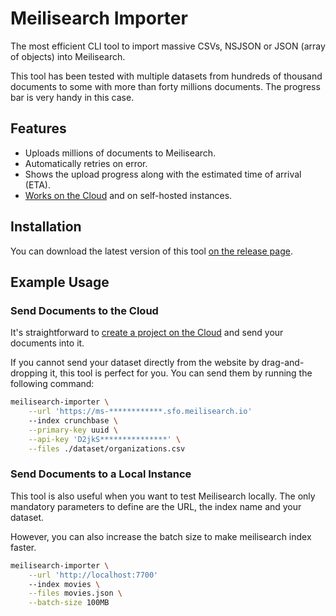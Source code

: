 # Meilisearch Importer

The most efficient CLI tool to import massive CSVs, NSJSON or JSON (array of objects) into Meilisearch.

This tool has been tested with multiple datasets from hundreds of thousand documents to some with more than forty millions documents. The progress bar is very handy in this case.

## Features

 - Uploads millions of documents to Meilisearch.
 - Automatically retries on error.
 - Shows the upload progress along with the estimated time of arrival (ETA).
 - [Works on the Cloud](https://www.meilisearch.com/pricing) and on self-hosted instances.

## Installation

You can download the latest version of this tool [on the release page](https://github.com/meilisearch/meilisearch-importer/releases).

## Example Usage

### Send Documents to the Cloud

It's straightforward to [create a project on the Cloud](https://www.meilisearch.com/pricing) and send your documents into it.

If you cannot send your dataset directly from the website by drag-and-dropping it, this tool is perfect for you. You can send them by running the following command:

```bash
meilisearch-importer \
    --url 'https://ms-************.sfo.meilisearch.io'
    --index crunchbase \
    --primary-key uuid \
    --api-key 'D2jkS***************' \
    --files ./dataset/organizations.csv
```

### Send Documents to a Local Instance

This tool is also useful when you want to test Meilisearch locally. The only mandatory parameters to define are the URL, the index name and your dataset.

However, you can also increase the batch size to make meilisearch index faster.

```bash
meilisearch-importer \
    --url 'http://localhost:7700'
    --index movies \
    --files movies.json \
    --batch-size 100MB
```
